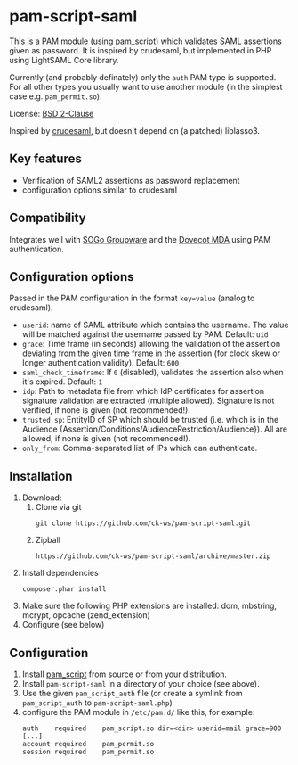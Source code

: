 # pam-script-saml

This is a PAM module (using pam_script) which validates SAML assertions given as password. It is inspired by crudesaml, but implemented in PHP using LightSAML Core library.

Currently (and probably definately) only the `auth` PAM type is supported. For all other types you usually want to use another module (in the simplest case e.g. `pam_permit.so`).

License: [BSD 2-Clause](LICENSE)

Inspired by [crudesaml](https://ftp.espci.fr/pub/crudesaml/), but doesn't depend on (a patched) liblasso3.

## Key features
* Verification of SAML2 assertions as password replacement
* configuration options similar to crudesaml

## Compatibility
Integrates well with [SOGo Groupware](https://sogo.nu/) and the [Dovecot MDA](http://dovecot.org/) using PAM authentication.

## Configuration options
Passed in the PAM configuration in the format `key=value` (analog to crudesaml).

* `userid`: name of SAML attribute which contains the username. The value will be matched against the username passed by PAM. Default: `uid`
* `grace`: Time frame (in seconds) allowing the validation of the assertion deviating from the given time frame in the assertion (for clock skew or longer authentication validity). Default: `600`
* `saml_check_timeframe`: If `0` (disabled), validates the assertion also when it's expired. Default: `1`
* `idp`: Path to metadata file from which IdP certificates for assertion signature validation are extracted (multiple allowed). Signature is not verified, if none is given (not recommended!).
* `trusted_sp`: EntityID of SP which should be trusted (i.e. which is in the Audience {Assertion/Conditions/AudienceRestriction/Audience}). All are allowed, if none is given (not recommended!).
* `only_from`: Comma-separated list of IPs which can authenticate.

## Installation
1. Download:
	1. Clone via git
		````
		git clone https://github.com/ck-ws/pam-script-saml.git
		````
	2. Zipball
		````
		https://github.com/ck-ws/pam-script-saml/archive/master.zip
		````
2. Install dependencies
	````
	composer.phar install
	````
3. Make sure the following PHP extensions are installed: dom, mbstring, mcrypt, opcache (zend_extension)
4. Configure (see below)

## Configuration
1. Install [pam_script](https://github.com/jeroennijhof/pam_script) from source or from your distribution.
2. Install `pam-script-saml` in a directory of your choice (see above).
3. Use the given `pam_script_auth` file (or create a symlink from `pam_script_auth` to `pam-script-saml.php`)
4. configure the PAM module in `/etc/pam.d/` like this, for example:
	````
	auth	required	pam_script.so dir=<dir> userid=mail grace=900 [...]
	account	required	pam_permit.so
	session	required	pam_permit.so
	````
